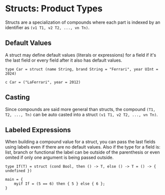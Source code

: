 # Structs: Product Types

Structs are a specialization of compounds where each part is indexed by an identifier as `(v1 T1, v2 T2, ..., vn Tn)`.

## Default Values

A struct may define default values (literals or expressions) for a field if it's the last field or every field after it also has default values.

```
type Car = struct (name String, brand String = "Ferrari", year UInt = 2024)

c Car = ("LaFerrari", year = 2012)
```

## Casting

Since compounds are said more general than structs, the compound `(T1, T2, ..., Tn)` can be auto casted into a struct `(v1 T1, v2 T2, ..., vn Tn)`.

## Labeled Expressions

When building a compound value for a struct, you can pass the last fields using labels even if there are no default values. Also if the type for a field is: list, branch or functional the label can be outside of the parenthesis or even omited if only one argument is being passed outside.

```
type If(T) = struct (cond Bool, then () -> T, else () -> T = () -> { undefined })

main = {
    myif If = (5 == 6) then { 5 } else { 6 };
}
```